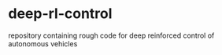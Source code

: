 # deep-rl-control
repository containing rough code for deep reinforced control of autonomous vehicles

